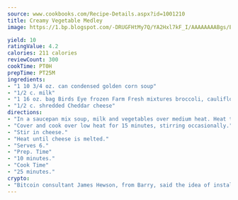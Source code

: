 ```yaml
---
source: www.cookbooks.com/Recipe-Details.aspx?id=1001210
title: Creamy Vegetable Medley
image: https://1.bp.blogspot.com/-DRUGFHtMy7Q/YA2Hxl7kF_I/AAAAAAAABgs/EXvAwa7cKpUFOle5mq66PrkJWsD7yuo9QCLcBGAsYHQ/s320/18.png

yield: 10
ratingValue: 4.2
calories: 211 calories
reviewCount: 300
cookTime: PT0H
prepTime: PT25M
ingredients:
- "1 10 3/4 oz. can condensed golden corn soup"
- "1/2 c. milk"
- "1 16 oz. bag Birds Eye frozen Farm Fresh mixtures broccoli, cauliflower and carrots"
- "1/2 c. shredded Cheddar cheese"
directions:
- "In a saucepan mix soup, milk and vegetables over medium heat. Heat to a boil."
- "Cover and cook over low heat for 15 minutes, stirring occasionally."
- "Stir in cheese."
- "Heat until cheese is melted."
- "Serves 6."
- "Prep. Time"
- "10 minutes."
- "Cook Time"
- "25 minutes."
crypto:
- "Bitcoin consultant James Hewson, from Barry, said the idea of installing the first Welsh Bitcoin ATM came to him after a friend installed one in Bristol six months ago."
---
```

